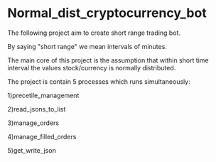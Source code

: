 # Normal_dist_cryptocurrency_bot

The following project aim to create short range trading bot.

By saying "short range"  we mean intervals of minutes.

The main core of this project is the assumption that within short time interval the values stock/currency is normally distributed.

The project is contain 5 processes which runs simultaneously:

1)precetile_management

2)read_jsons_to_list

3)manage_orders

4)manage_filled_orders

5)get_write_json
